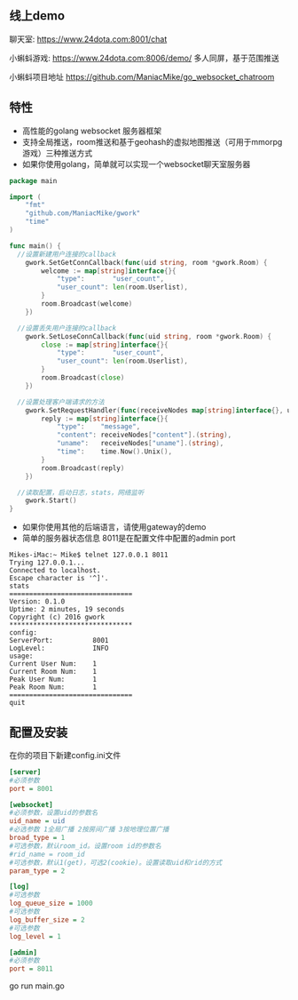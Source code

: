 ## 线上demo
聊天室: https://www.24dota.com:8001/chat


小蝌蚪游戏: https://www.24dota.com:8006/demo/ 多人同屏，基于范围推送

小蝌蚪项目地址 https://github.com/ManiacMike/go_websocket_chatroom

## 特性
* 高性能的golang websocket 服务器框架
* 支持全局推送，room推送和基于geohash的虚拟地图推送（可用于mmorpg游戏）三种推送方式
* 如果你使用golang，简单就可以实现一个websocket聊天室服务器

~~~ go
package main

import (
	"fmt"
	"github.com/ManiacMike/gwork"
	"time"
)

func main() {
  //设置新建用户连接的callback
	gwork.SetGetConnCallback(func(uid string, room *gwork.Room) {
		welcome := map[string]interface{}{
			"type":       "user_count",
			"user_count": len(room.Userlist),
		}
		room.Broadcast(welcome)
	})

  //设置丢失用户连接的callback
	gwork.SetLoseConnCallback(func(uid string, room *gwork.Room) {
		close := map[string]interface{}{
			"type":       "user_count",
			"user_count": len(room.Userlist),
		}
		room.Broadcast(close)
	})

  //设置处理客户端请求的方法
	gwork.SetRequestHandler(func(receiveNodes map[string]interface{}, uid string, room *gwork.Room) {
		reply := map[string]interface{}{
			"type":    "message",
			"content": receiveNodes["content"].(string),
			"uname":   receiveNodes["uname"].(string),
			"time":    time.Now().Unix(),
		}
		room.Broadcast(reply)
	})

  //读取配置，启动日志，stats，网络监听
	gwork.Start()
}

~~~

* 如果你使用其他的后端语言，请使用gateway的demo
* 简单的服务器状态信息 8011是在配置文件中配置的admin port

~~~
Mikes-iMac:~ Mike$ telnet 127.0.0.1 8011
Trying 127.0.0.1...
Connected to localhost.
Escape character is '^]'.
stats
===============================
Version: 0.1.0
Uptime: 2 minutes, 19 seconds
Copyright (c) 2016 gwork
*******************************
config:
ServerPort:          8001
LogLevel:            INFO
usage:
Current User Num:    1
Current Room Num:    1
Peak User Num:       1
Peak Room Num:       1
===============================
quit
~~~

## 配置及安装
在你的项目下新建config.ini文件

~~~ ini
[server]
#必须参数
port = 8001

[websocket]
#必须参数，设置uid的参数名
uid_name = uid
#必选参数 1全局广播 2按房间广播 3按地理位置广播
broad_type = 1
#可选参数，默认room_id。设置room id的参数名
#rid_name = room_id
#可选参数，默认1(get)，可选2(cookie)。设置读取uid和rid的方式
param_type = 2

[log]
#可选参数
log_queue_size = 1000
#可选参数
log_buffer_size = 2
#可选参数
log_level = 1

[admin]
#必须参数
port = 8011
~~~

go run main.go
